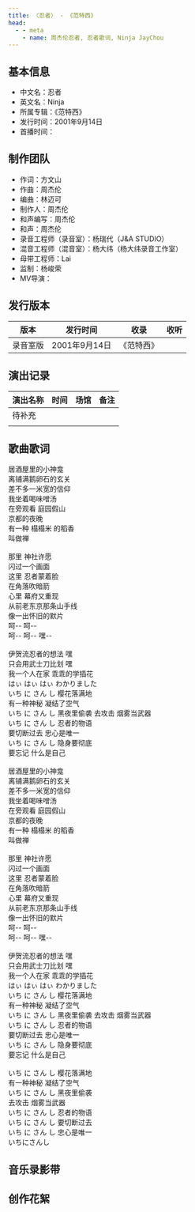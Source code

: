 ```yaml
---
title: 〈忍者〉 - 《范特西》
head:
  - - meta
    - name: 周杰伦忍者, 忍者歌词, Ninja JayChou
---
```


## 基本信息
- 中文名：忍者<br/>
- 英文名：Ninja<br/>
- 所属专辑：《范特西》<br/>
- 发行时间：2001年9月14日<br/>
- 首播时间：

## 制作团队

- 作词：方文山
- 作曲：周杰伦
- 编曲：林迈可
- 制作人：周杰伦
- 和声编写：周杰伦
- 和声：周杰伦
- 录音工程师（录音室）：杨瑞代（J&A STUDIO）
- 混音工程师（混音室）：杨大纬（杨大纬录音工作室）
- 母带工程师：Lai
- 监制：杨峻荣
- MV导演：

## 发行版本
| 版本 | 发行时间 | 收录 | 收听 |
| ---- | -------- | ---- | ---- |
| 录音室版 | 2001年9月14日 | 《范特西》    | |

## 演出记录
| 演出名称 | 时间 | 场馆 | 备注 |
| ---- | -------- | ---- | ---- |
| 待补充 |  |     | |
|  |  |     | |

## 歌曲歌词

居酒屋里的小神龛<br/>
离铺满鹅卵石的玄关<br/>
差不多一米宽的信仰<br/>
我坐着喝味噌汤<br/>
在旁观看 庭园假山<br/>
京都的夜晚<br/>
有一种 榻榻米 的稻香<br/>
叫做禅<br/>
<br/>
那里 神社许愿<br/>
闪过一个画面<br/>
这里 忍者蒙着脸<br/>
在角落吹暗箭<br/>
心里 幕府又重现<br/>
从前老东京那条山手线<br/>
像一出怀旧的默片<br/>
呵-- 呵--<br/>
呵-- 呵-- 嘿--<br/>
<br/>
伊贺流忍者的想法 嘿<br/>
只会用武士刀比划 嘿<br/>
我一个人在家 乖乖的学插花<br/>
はぃ はぃ はぃ わかりました<br/>
いち に さん し 樱花落满地<br/>
有一种神秘 凝结了空气<br/>
いち に さん し 黑夜里偷袭
去攻击 烟雾当武器<br/>
いち に さん し 忍者的物语<br/>
要切断过去 忠心是唯一<br/>
いち に さん し 隐身要彻底<br/>
要忘记 什么是自己<br/>
<br/>
居酒屋里的小神龛<br/>
离铺满鹅卵石的玄关<br/>
差不多一米宽的信仰<br/>
我坐着喝味噌汤<br/>
在旁观看 庭园假山<br/>
京都的夜晚<br/>
有一种 榻榻米 的稻香<br/>
叫做禅<br/>
<br/>
那里 神社许愿<br/>
闪过一个画面<br/>
这里 忍者蒙着脸<br/>
在角落吹暗箭<br/>
心里 幕府又重现<br/>
从前老东京那条山手线<br/>
像一出怀旧的默片<br/>
呵-- 呵--<br/>
呵-- 呵-- 嘿--<br/>
<br/>
伊贺流忍者的想法 嘿<br/>
只会用武士刀比划 嘿<br/>
我一个人在家 乖乖的学插花<br/>
はぃ はぃ はぃ わかりました<br/>
いち に さん し 樱花落满地<br/>
有一种神秘 凝结了空气<br/>
いち に さん し 黑夜里偷袭
去攻击 烟雾当武器<br/>
いち に さん し 忍者的物语<br/>
要切断过去 忠心是唯一<br/>
いち に さん し 隐身要彻底<br/>
要忘记 什么是自己<br/>
<br/>
いち に さん し 樱花落满地<br/>
有一种神秘 凝结了空气<br/>
いち に さん し 黑夜里偷袭<br/>
去攻击 烟雾当武器<br/>
いち に さん し 忍者的物语<br/>
いち に さん し 要切断过去<br/>
いち に さん し 忠心是唯一<br/>
いちにさんし<br/>

## 音乐录影带

## 创作花絮
